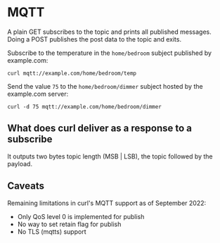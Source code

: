 # MQTT

A plain GET subscribes to the topic and prints all published messages.
Doing a POST publishes the post data to the topic and exits.

Subscribe to the temperature in the `home/bedroom` subject published by
example.com:

    curl mqtt://example.com/home/bedroom/temp

Send the value `75` to the `home/bedroom/dimmer` subject hosted by the
example.com server:

    curl -d 75 mqtt://example.com/home/bedroom/dimmer

## What does curl deliver as a response to a subscribe

It outputs two bytes topic length (MSB | LSB), the topic followed by the
payload.

## Caveats

Remaining limitations in curl's MQTT support as of September 2022:

 - Only QoS level 0 is implemented for publish
 - No way to set retain flag for publish
 - No TLS (mqtts) support
